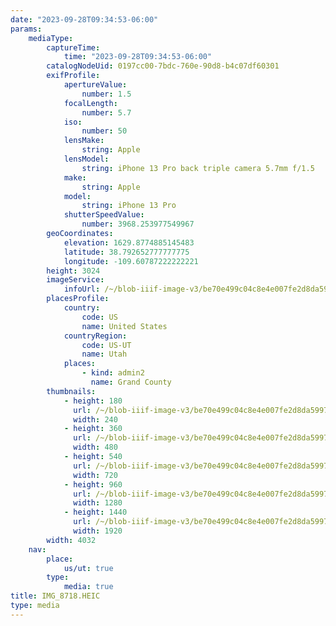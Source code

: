 ```yaml
---
date: "2023-09-28T09:34:53-06:00"
params:
    mediaType:
        captureTime:
            time: "2023-09-28T09:34:53-06:00"
        catalogNodeUid: 0197cc00-7bdc-760e-90d8-b4c07df60301
        exifProfile:
            apertureValue:
                number: 1.5
            focalLength:
                number: 5.7
            iso:
                number: 50
            lensMake:
                string: Apple
            lensModel:
                string: iPhone 13 Pro back triple camera 5.7mm f/1.5
            make:
                string: Apple
            model:
                string: iPhone 13 Pro
            shutterSpeedValue:
                number: 3968.253977549967
        geoCoordinates:
            elevation: 1629.8774885145483
            latitude: 38.792652777777775
            longitude: -109.60787222222221
        height: 3024
        imageService:
            infoUrl: /~/blob-iiif-image-v3/be70e499c04c8e4e007fe2d8da59974f805979b0ed7a4fe9e7578dc10553e5c0/info.json
        placesProfile:
            country:
                code: US
                name: United States
            countryRegion:
                code: US-UT
                name: Utah
            places:
                - kind: admin2
                  name: Grand County
        thumbnails:
            - height: 180
              url: /~/blob-iiif-image-v3/be70e499c04c8e4e007fe2d8da59974f805979b0ed7a4fe9e7578dc10553e5c0/full/240%2C180/0/default.jpg
              width: 240
            - height: 360
              url: /~/blob-iiif-image-v3/be70e499c04c8e4e007fe2d8da59974f805979b0ed7a4fe9e7578dc10553e5c0/full/480%2C360/0/default.jpg
              width: 480
            - height: 540
              url: /~/blob-iiif-image-v3/be70e499c04c8e4e007fe2d8da59974f805979b0ed7a4fe9e7578dc10553e5c0/full/720%2C540/0/default.jpg
              width: 720
            - height: 960
              url: /~/blob-iiif-image-v3/be70e499c04c8e4e007fe2d8da59974f805979b0ed7a4fe9e7578dc10553e5c0/full/1280%2C960/0/default.jpg
              width: 1280
            - height: 1440
              url: /~/blob-iiif-image-v3/be70e499c04c8e4e007fe2d8da59974f805979b0ed7a4fe9e7578dc10553e5c0/full/1920%2C1440/0/default.jpg
              width: 1920
        width: 4032
    nav:
        place:
            us/ut: true
        type:
            media: true
title: IMG_8718.HEIC
type: media
---
```

